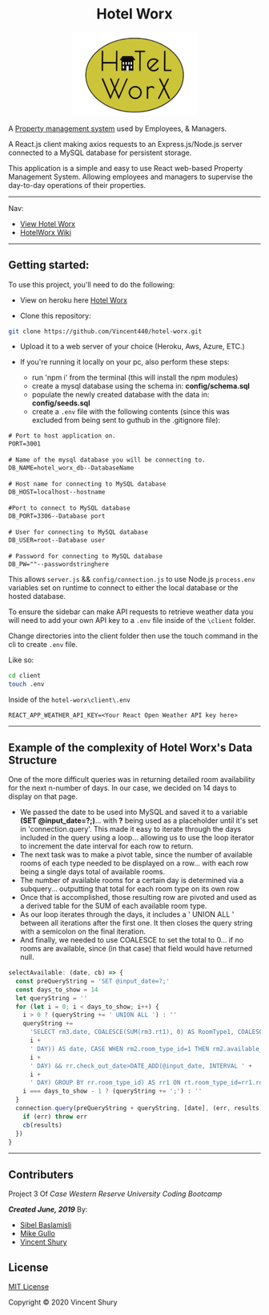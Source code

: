 <h1 align="center">
  Hotel Worx
</h1>
<p align="center">
  <a href="https://hotelworx.herokuapp.com/">
    <img alt="Hotel Worx" src="../client/src/components/logo/hotelworx_logo.png" width="250" />
  </a>
</p>

A [Property management system](https://en.wikipedia.org/wiki/Property_management_system) used by Employees, & Managers.

A React.js client making axios requests to an Express.js/Node.js server connected to a MySQL database for persistent storage.

This application is a simple and easy to use React web-based Property Management System.
Allowing employees and managers to supervise the day-to-day operations of their properties.

---

Nav:

- [View Hotel Worx](https://hotelworx.herokuapp.com/)
- [HotelWorx Wiki](https://github.com/Vincent440/hotel-worx/wiki)

---

## Getting started:

To use this project, you'll need to do the following:

- View on heroku here [Hotel Worx](https://hotelworx.herokuapp.com/)

- Clone this repository:

```bash
git clone https://github.com/Vincent440/hotel-worx.git
```

- Upload it to a web server of your choice (Heroku, Aws, Azure, ETC.)

- If you're running it locally on your pc, also perform these steps:

  - run 'npm i' from the terminal (this will install the npm modules)
  - create a mysql database using the schema in: **config/schema.sql**
  - populate the newly created database with the data in: **config/seeds.sql**
  - create a `.env` file with the following contents (since this was excluded from being sent to guthub in the .gitignore file):

```
# Port to host application on.
PORT=3001

# Name of the mysql database you will be connecting to.
DB_NAME=hotel_worx_db--DatabaseName

# Host name for connecting to MySQL database
DB_HOST=localhost--hostname

#Port to connect to MySQL database
DB_PORT=3306--Database port

# User for connecting to MySQL database
DB_USER=root--Database user

# Password for connecting to MySQL database
DB_PW=""--passwordstringhere

```

This allows `server.js` && `config/connection.js` to use Node.js `process.env` variables set on runtime to connect to either the local database or the hosted database.

To ensure the sidebar can make API requests to retrieve weather data you will need to add your own API key to a `.env` file inside of the `\client` folder.

Change directories into the client folder then use the touch command in the cli to create `.env` file.

Like so:

```bash
cd client
touch .env
```

Inside of the `hotel-worx\client\.env`

```
REACT_APP_WEATHER_API_KEY=<Your React Open Weather API key here>
```

---

## Example of the complexity of Hotel Worx's Data Structure

One of the more difficult queries was in returning detailed room availability for the next n-number of days. In our case, we decided on 14 days to display on that page.

- We passed the date to be used into MySQL and saved it to a variable **(SET @input_date=?;)**... with **?** being used as a placeholder until it's set in 'connection.query'. This made it easy to iterate through the days included in the query using a loop... allowing us to use the loop iterator to increment the date interval for each row to return.
- The next task was to make a pivot table, since the number of available rooms of each type needed to be displayed on a row... with each row being a single days total of available rooms.
- The number of available rooms for a certain day is determined via a subquery... outputting that total for each room type on its own row
- Once that is accomplished, those resulting row are pivoted and used as a derived table for the SUM of each available room type.
- As our loop iterates through the days, it includes a ' UNION ALL ' between all iterations after the first one. It then closes the query string with a semicolon on the final iteration.
- And finally, we needed to use COALESCE to set the total to 0... if no rooms are available, since (in that case) that field would have returned null.

```js
selectAvailable: (date, cb) => {
  const preQueryString = 'SET @input_date=?;'
  const days_to_show = 14
  let queryString = ''
  for (let i = 0; i < days_to_show; i++) {
    i > 0 ? (queryString += ' UNION ALL ') : ''
    queryString +=
      'SELECT rm3.date, COALESCE(SUM(rm3.rt1), 0) AS RoomType1, COALESCE(SUM(rm3.rt2), 0) AS RoomType2, COALESCE(SUM(rm3.rt3), 0) AS RoomType3, (COALESCE(SUM(rm3.rt1), 0) + COALESCE(SUM(rm3.rt2), 0) + COALESCE(SUM(rm3.rt3), 0)) AS TotalRooms FROM (SELECT (DATE_ADD(@input_date, INTERVAL ' +
      i +
      ' DAY)) AS date, CASE WHEN rm2.room_type_id=1 THEN rm2.available_types END AS rt1, CASE WHEN rm2.room_type_id=2 THEN rm2.available_types END AS rt2, CASE WHEN rm2.room_type_id=3 THEN rm2.available_types END AS rt3 FROM (SELECT rm1.room_type_id, COALESCE(rm1.total_types, 0)-COALESCE(rr1.used_types, 0) AS available_types FROM room_types AS rt LEFT JOIN (SELECT rr.room_type_id, COUNT(*) AS used_types FROM res_rooms AS rr WHERE rr.active=1 && rr.check_in_date<=DATE_ADD(@input_date, INTERVAL ' +
      i +
      ' DAY) && rr.check_out_date>DATE_ADD(@input_date, INTERVAL ' +
      i +
      ' DAY) GROUP BY rr.room_type_id) AS rr1 ON rt.room_type_id=rr1.room_type_id LEFT JOIN (SELECT rm.room_type_id, COUNT(*) AS total_types FROM rooms AS rm WHERE rm.active=1 GROUP BY rm.room_type_id) AS rm1 ON rt.room_type_id=rm1.room_type_id GROUP BY rt.room_type_id ORDER BY rt.room_type_id ASC) AS rm2) AS rm3 GROUP BY rm3.date'
    i === days_to_show - 1 ? (queryString += ';') : ''
  }
  connection.query(preQueryString + queryString, [date], (err, results) => {
    if (err) throw err
    cb(results)
  })
}
```

---

## Contributers

Project 3 Of _*Case Western Reserve University Coding Bootcamp*_

_**Created June, 2019**_ By:

- [Sibel Baslamisli](https://sialbul.github.io/sibel-portfolio/)
- [Mike Gullo](https://mike14747.github.io/)
- [Vincent Shury](https://vincent440.github.io/)

## License

[MIT License](../LICENSE)

Copyright :copyright: 2020 Vincent Shury

